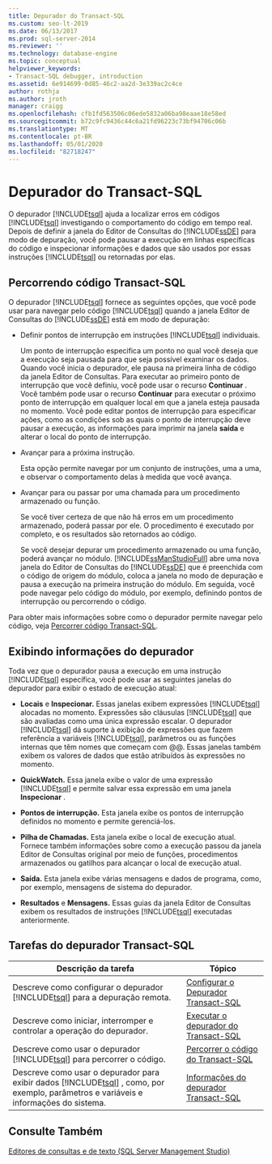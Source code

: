 ```yaml
---
title: Depurador do Transact-SQL
ms.custom: seo-lt-2019
ms.date: 06/13/2017
ms.prod: sql-server-2014
ms.reviewer: ''
ms.technology: database-engine
ms.topic: conceptual
helpviewer_keywords:
- Transact-SQL debugger, introduction
ms.assetid: 6e914699-0d85-46c2-aa2d-3e339ac2c4ce
author: rothja
ms.author: jroth
manager: craigg
ms.openlocfilehash: cfb1fd563506c06ede5832a06ba98eaae18e58ed
ms.sourcegitcommit: b72c9fc9436c44c6a21fd96223c73bf94706c06b
ms.translationtype: MT
ms.contentlocale: pt-BR
ms.lasthandoff: 05/01/2020
ms.locfileid: "82718247"
---
```

# <a name="transact-sql-debugger"></a>Depurador do Transact-SQL
  O depurador [!INCLUDE[tsql](../../includes/tsql-md.md)] ajuda a localizar erros em códigos [!INCLUDE[tsql](../../includes/tsql-md.md)] investigando o comportamento do código em tempo real. Depois de definir a janela do Editor de Consultas do [!INCLUDE[ssDE](../../includes/ssde-md.md)] para modo de depuração, você pode pausar a execução em linhas específicas do código e inspecionar informações e dados que são usados por essas instruções [!INCLUDE[tsql](../../includes/tsql-md.md)] ou retornadas por elas.  
  
## <a name="stepping-through-transact-sql-code"></a>Percorrendo código Transact-SQL  
 O depurador [!INCLUDE[tsql](../../includes/tsql-md.md)] fornece as seguintes opções, que você pode usar para navegar pelo código [!INCLUDE[tsql](../../includes/tsql-md.md)] quando a janela Editor de Consultas do [!INCLUDE[ssDE](../../includes/ssde-md.md)] está em modo de depuração:  
  
-   Definir pontos de interrupção em instruções [!INCLUDE[tsql](../../includes/tsql-md.md)] individuais.  
  
     Um ponto de interrupção especifica um ponto no qual você deseja que a execução seja pausada para que seja possível examinar os dados. Quando você inicia o depurador, ele pausa na primeira linha de código da janela Editor de Consultas. Para executar ao primeiro ponto de interrupção que você definiu, você pode usar o recurso **Continuar** . Você também pode usar o recurso **Continuar** para executar o próximo ponto de interrupção em qualquer local em que a janela esteja pausada no momento. Você pode editar pontos de interrupção para especificar ações, como as condições sob as quais o ponto de interrupção deve pausar a execução, as informações para imprimir na janela **saída** e alterar o local do ponto de interrupção.  
  
-   Avançar para a próxima instrução.  
  
     Esta opção permite navegar por um conjunto de instruções, uma a uma, e observar o comportamento delas à medida que você avança.  
  
-   Avançar para ou passar por uma chamada para um procedimento armazenado ou função.  
  
     Se você tiver certeza de que não há erros em um procedimento armazenado, poderá passar por ele. O procedimento é executado por completo, e os resultados são retornados ao código.  
  
     Se você desejar depurar um procedimento armazenado ou uma função, poderá avançar no módulo. [!INCLUDE[ssManStudioFull](../../includes/ssmanstudiofull-md.md)] abre uma nova janela do Editor de Consultas do [!INCLUDE[ssDE](../../includes/ssde-md.md)] que é preenchida com o código de origem do módulo, coloca a janela no modo de depuração e pausa a execução na primeira instrução do módulo. Em seguida, você pode navegar pelo código do módulo, por exemplo, definindo pontos de interrupção ou percorrendo o código.  
  
 Para obter mais informações sobre como o depurador permite navegar pelo código, veja [Percorrer código Transact-SQL](step-through-transact-sql-code.md).  
  
## <a name="viewing-debugger-information"></a>Exibindo informações do depurador  
 Toda vez que o depurador pausa a execução em uma instrução [!INCLUDE[tsql](../../includes/tsql-md.md)] específica, você pode usar as seguintes janelas do depurador para exibir o estado de execução atual:  
  
-   **Locais** e **Inspecionar.** Essas janelas exibem expressões [!INCLUDE[tsql](../../includes/tsql-md.md)] alocadas no momento. Expressões são cláusulas [!INCLUDE[tsql](../../includes/tsql-md.md)] que são avaliadas como uma única expressão escalar. O depurador [!INCLUDE[tsql](../../includes/tsql-md.md)] dá suporte à exibição de expressões que fazem referência a variáveis [!INCLUDE[tsql](../../includes/tsql-md.md)], parâmetros ou as funções internas que têm nomes que começam com @@. Essas janelas também exibem os valores de dados que estão atribuídos às expressões no momento.  
  
-   **QuickWatch.** Essa janela exibe o valor de uma expressão [!INCLUDE[tsql](../../includes/tsql-md.md)] e permite salvar essa expressão em uma janela **Inspecionar** .  
  
-   **Pontos de interrupção.** Esta janela exibe os pontos de interrupção definidos no momento e permite gerenciá-los.  
  
-   **Pilha de Chamadas.** Esta janela exibe o local de execução atual. Fornece também informações sobre como a execução passou da janela Editor de Consultas original por meio de funções, procedimentos armazenados ou gatilhos para alcançar o local de execução atual.  
  
-   **Saída.** Esta janela exibe várias mensagens e dados de programa, como, por exemplo, mensagens de sistema do depurador.  
  
-   **Resultados** e **Mensagens.** Essas guias da janela Editor de Consultas exibem os resultados de instruções [!INCLUDE[tsql](../../includes/tsql-md.md)] executadas anteriormente.  
  
## <a name="transact-sql-debugger-tasks"></a>Tarefas do depurador Transact-SQL  
  
|Descrição da tarefa|Tópico|  
|----------------------|-----------|  
|Descreve como configurar o depurador [!INCLUDE[tsql](../../includes/tsql-md.md)] para a depuração remota.|[Configurar o Depurador Transact-SQL](configure-firewall-rules-before-running-the-tsql-debugger.md)|  
|Descreve como iniciar, interromper e controlar a operação do depurador.|[Executar o depurador do Transact-SQL](transact-sql-debugger.md)|  
|Descreve como usar o depurador [!INCLUDE[tsql](../../includes/tsql-md.md)] para percorrer o código.|[Percorrer o código do Transact-SQL](step-through-transact-sql-code.md)|  
|Descreve como usar o depurador para exibir dados [!INCLUDE[tsql](../../includes/tsql-md.md)] , como, por exemplo, parâmetros e variáveis e informações do sistema.|[Informações do depurador Transact-SQL](transact-sql-debugger-information.md)|  
  
## <a name="see-also"></a>Consulte Também  
 [Editores de consultas e de texto &#40;SQL Server Management Studio&#41;](../scripting/query-and-text-editors-sql-server-management-studio.md)  
  
  
